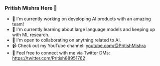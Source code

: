 ### Pritish Mishra Here 👋

- 🔭 I'm currently working on developing AI products with an amazing team!
- 🌱 I'm currently learning about large language models and keeping up with ML research.
- 🤝 I'm open to collaborating on anything related to AI.
- 📹 Check out my YouTube channel: [youtube.com/@PritishMishra](https://www.youtube.com/@PritishMishra)
- 📧 Feel free to connect with me via Twitter DMs: https://twitter.com/Pritish88951762
